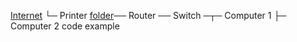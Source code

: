 [Internet][1] 
└─ Printer
[folder][2]── Router ── Switch ─┬─ Computer 1 ├─ Computer 2
      code example

[1]:../
[2]:../
<!-- <pre>
  <code id="to-copy">


  teksnya disini



  </code>
  <button onclick="navigator.clipboard.writeText(document.getElementById('to-copy').innerText)">Salin</button>
</pre>

<!-- ---------------------------------------- -->
<!--
<pre>
  <code id="copy-me">teksnya disini</code>
  <button onclick="copyText()">Salin</button>
</pre>

<script>
  function copyText() {
    const text = document.getElementById("copy-me").innerText;
  navigator.clipboard.writeText(text);
  alert("Disalin!");
}
</script>

<!-- ---------------------------------------- -->

<!-- <pre><code>teksnya disini</code></pre> -->

<!-- <h3 id="satu"></h3> -->
